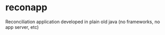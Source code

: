# reconapp
Reconciliation application developed in plain old java (no frameworks, no app server, etc)
